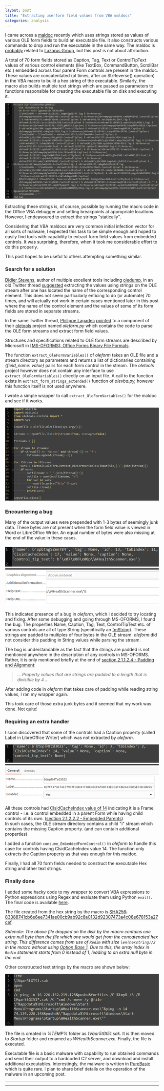 ```yaml
---
layout: post
title: "Extracting userform field values from VBA maldocs"
categories: analysis
---
```


I came across a [maldoc] recently which uses strings stored as values of various OLE form fields to build an executable file. It also constructs various commands to drop and run the executable in the same way. The maldoc is [probably] related to [Lazarus Group], but this post is not about attribution.

A total of 70 form fields stored as Caption, Tag, Text or ControlTipText values of various control elements (like TextBox, CommandButton, ScrollBar etc.) embedded across four parent Form controls are present in the maldoc.
These values are concatentated (at times, after an StrReverse() operation) in the VBA macro to build a hex string of the executable. Similarly, the macro also builds multiple text strings which are passed as parameters to functions responsible for creating the executable file on disk and executing it.

![Macro code showing references to form field values](/assets/post_images/2022-06-28-extracting-vba-userform-field-values/macro_snippet.png)

Extracting these strings is, of course, possible by running the macro code in the Office VBA debugger and setting breakpoints at appropriate locations. However, I endeavoured to extract the strings "statically".

Considering that VBA maldocs are very common initial infection vector for all sorts of malware, I expected this task to be simple enough and hoped to easily find tools with capability to extract form field values from embedded controls.
It was surprising, therefore, when it took me considerable effort to do this properly.

This post hopes to be useful to others attempting something similar.

### Search for a solution
[Didier Stevens], author of multiple excellent tools including [oledump], in an old Twitter thread [suggested] extracting the values using _strings_ on the OLE stream after one has located the name of the corresponding control element.
This does not seem particularly enticing to do (or automate) 70 times, and will actually not work in certain cases mentioned later in this post where the name of the control element and the values of some of its form fields are stored in separate streams.

In the same Twitter thread, [Philippe Lagadec](https://twitter.com/decalage2) [pointed] to a component of their [oletools] project named _oleform.py_ which contains the code to parse the OLE form streams and extract form field values.

Structures and specifications related to OLE form streams are described by Microsoft in [[MS-OFORMS]:
Office Forms Binary File Formats](https://interoperability.blob.core.windows.net/files/MS-OFORMS/[MS-OFORMS].pdf).

The function `extract_OleFormVariables()` of _oleform_ takes an OLE file and a stream directory as parameters and returns a list of dictionaries containing _{field_name: value}_ pairs for each form control in the stream.
The _oletools_ project however does not contain any interface to use `extract_OleFormVariables()` directly on an input file. A call to the function exists in `extract_form_strings_extended()` function of _olevba.py,_ however this function itself is not used anywhere.

I wrote a simple wrapper to call `extract_OleFormVariables()` for the maldoc and see if it works.

![Wrapper code to call extract_OleFormVariables()](/assets/post_images/2022-06-28-extracting-vba-userform-field-values/initial_wrapper.png)

### Encountering a bug

Many of the output values were prepended with 1-3 bytes of seemingly junk data. These bytes are not present when the form field value is viewed in Word or LibreOffice Writer. An equal number of bytes were also missing at the end of the value in these cases.

![Difference in values from oleform and LibreOffice Writer](/assets/post_images/2022-06-28-extracting-vba-userform-field-values/value_difference.png)

This indicated presence of a bug in _oleform_, which I decided to try locating and fixing. After some debugging and going through MS-OFORMS, I found the bug.
The properties Name, Caption, Tag, Text, ControlTipText etc. of various controls are all of type String (specifically an [fmString]). These strings are padded to multiples of four bytes in the OLE stream. _oleform_ did not consider this padding in String values while parsing the stream.

The bug is understandable as the fact that the strings are padded is not mentioned anywhere in the description of any controls in MS-OFORMS. Rather, it is only mentioned briefly at the end of [section 2.1.1.2.4 - Padding and Alignment]:

> _... Property values that are strings are padded to a length that is divisible by 4 ..._

After adding code in _oleform_ that takes care of padding while reading string values, I ran my wrapper again.

This took care of those extra junk bytes and it seemed that my work was done. Not quite!

### Requiring an extra handler

I soon discovered that some of the controls had a Caption property (called Label in LibreOffice Writer) which was not extracted by _oleform_.

![Missing caption/label value for a Frame control](/assets/post_images/2022-06-28-extracting-vba-userform-field-values/missing_caption.png)

All these controls had [ClsidCacheIndex value of 14] indicating it is a Frame control - i.e. a control embedded in a parent Form while having child controls of its own. ([section 2.1.2.2.2 - Embedded Parents])  
In such cases, the OLE stream directory contains a child "i" stream which contains the missing Caption property. (and can contain additional properties)

I added a function `consume_EmbeddedFormControl()` in _oleform_ to handle this case for controls having ClsidCacheIndex value 14. The function only extracts the Caption property as that was enough for this maldoc.

Finally, I had all 70 form fields needed to construct the executable Hex string and other text strings.

### Finally done

I added some hacky code to my wrapper to convert VBA expressions to Python expressions using Regex and evaluate them using Python `eval()`. The final code is available [here].

The file created from the hex string by the macro is [SHA256: 83388741cb6e6ee7341ae00cb9ab92c8a0132d92307473a4c08e678153a27cef]. 

_Sidenote: The above file dropped on the disk by the macro contains one extra null byte than the file which one would get from the concatenated hex string. This difference comes from use of `Redim` with size `len(hexstring)/2` in the macro without using [Option Base 1]. Due to this, the array index in `Redim` statement starts from 0 instead of 1, leading to an extra null byte in the end._

Other constructed text strings by the macro are shown below:

![Strings constructed by the macro](/assets/post_images/2022-06-28-extracting-vba-userform-field-values/constructed_strings.png)

The file is created in _%TEMP%_ folder as _1Vqar5tGI51.sak._ It is then moved to _Startup_ folder and renamed as _WHealthScanner.exe._ Finally, the file is executed.

Executable file is a basic malware with capability to run obtained commands and send their output to a hardcoded C2 server, and download and install additional executables. Interestingly, the malware is written in [PureBasic] which is quite rare. I plan to share brief details on the operation of the malware in an upcoming post.

---
---
[maldoc]: https://www.virustotal.com/gui/file/303bc0f4742c61166d05f7a14a25b3c118fa3ba04298b8370071b4ed19f1a987/details
[probably]: https://xkcd.com/285/
[Lazarus Group]: https://attack.mitre.org/groups/G0032/
[Didier Stevens]: https://twitter.com/DidierStevens
[oledump]: https://blog.didierstevens.com/programs/oledump-py/
[suggested]: https://twitter.com/DidierStevens/status/1225378445040988161
[pointed]: https://twitter.com/decalage2/status/1225687663123939329
[oletools]: https://github.com/decalage2/oletools
[fmString]: https://interoperability.blob.core.windows.net/files/MS-OFORMS/[MS-OFORMS].pdf#%5B%7B%22num%22%3A309%2C%22gen%22%3A0%7D%2C%7B%22name%22%3A%22XYZ%22%7D%2C69%2C473%2C0%5D
[section 2.1.1.2.4 - Padding and Alignment]: https://interoperability.blob.core.windows.net/files/MS-OFORMS/[MS-OFORMS].pdf#%5B%7B%22num%22%3A117%2C%22gen%22%3A0%7D%2C%7B%22name%22%3A%22XYZ%22%7D%2C69%2C641%2C0%5D
[ClsidCacheIndex value of 14]: https://interoperability.blob.core.windows.net/files/MS-OFORMS/[MS-OFORMS].pdf#%5B%7B%22num%22%3A289%2C%22gen%22%3A0%7D%2C%7B%22name%22%3A%22XYZ%22%7D%2C69%2C242%2C0%5D
[section 2.1.2.2.2 - Embedded Parents]: https://interoperability.blob.core.windows.net/files/MS-OFORMS/[MS-OFORMS].pdf#%5B%7B%22num%22%3A123%2C%22gen%22%3A0%7D%2C%7B%22name%22%3A%22XYZ%22%7D%2C69%2C401%2C0%5D
[here]: https://gist.github.com/nvdp01/b557202a49be950ce699ddae8d94249b
[SHA256: 83388741cb6e6ee7341ae00cb9ab92c8a0132d92307473a4c08e678153a27cef]: https://www.virustotal.com/gui/file/83388741cb6e6ee7341ae00cb9ab92c8a0132d92307473a4c08e678153a27cef/details
[Option Base 1]: https://docs.microsoft.com/en-us/office/vba/language/reference/user-interface-help/option-base-statement
[PureBasic]: https://en.wikipedia.org/wiki/PureBasic